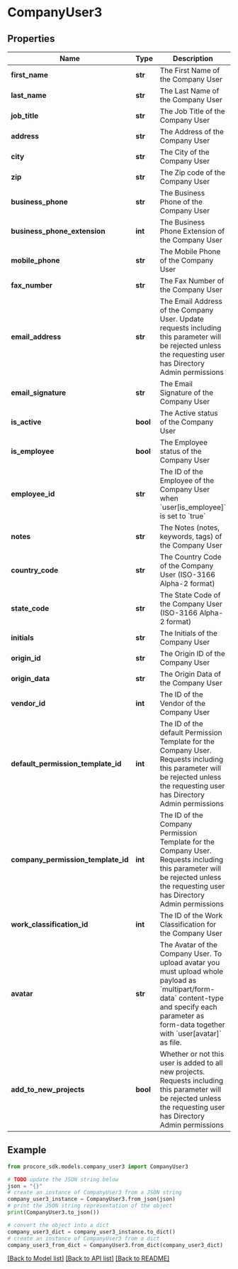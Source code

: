 # CompanyUser3


## Properties

Name | Type | Description | Notes
------------ | ------------- | ------------- | -------------
**first_name** | **str** | The First Name of the Company User | [optional] 
**last_name** | **str** | The Last Name of the Company User | 
**job_title** | **str** | The Job Title of the Company User | [optional] 
**address** | **str** | The Address of the Company User | [optional] 
**city** | **str** | The City of the Company User | [optional] 
**zip** | **str** | The Zip code of the Company User | [optional] 
**business_phone** | **str** | The Business Phone of the Company User | [optional] 
**business_phone_extension** | **int** | The Business Phone Extension of the Company User | [optional] 
**mobile_phone** | **str** | The Mobile Phone of the Company User | [optional] 
**fax_number** | **str** | The Fax Number of the Company User | [optional] 
**email_address** | **str** | The Email Address of the Company User. Update requests including this parameter will be rejected unless the requesting user has Directory Admin permissions | 
**email_signature** | **str** | The Email Signature of the Company User | [optional] 
**is_active** | **bool** | The Active status of the Company User | [optional] 
**is_employee** | **bool** | The Employee status of the Company User | [optional] [default to False]
**employee_id** | **str** | The ID of the Employee of the Company User when &#x60;user[is_employee]&#x60; is set to &#x60;true&#x60; | [optional] 
**notes** | **str** | The Notes (notes, keywords, tags) of the Company User | [optional] 
**country_code** | **str** | The Country Code of the Company User (ISO-3166 Alpha-2 format) | [optional] 
**state_code** | **str** | The State Code of the Company User (ISO-3166 Alpha-2 format) | [optional] 
**initials** | **str** | The Initials of the Company User | [optional] 
**origin_id** | **str** | The Origin ID of the Company User | [optional] 
**origin_data** | **str** | The Origin Data of the Company User | [optional] 
**vendor_id** | **int** | The ID of the Vendor of the Company User | [optional] 
**default_permission_template_id** | **int** | The ID of the default Permission Template for the Company User. Requests including this parameter will be rejected unless the requesting user has Directory Admin permissions | [optional] 
**company_permission_template_id** | **int** | The ID of the Company Permission Template for the Company User. Requests including this parameter will be rejected unless the requesting user has Directory Admin permissions | [optional] 
**work_classification_id** | **int** | The ID of the Work Classification for the Company User | [optional] 
**avatar** | **str** | The Avatar of the Company User. To upload avatar you must upload whole payload as &#x60;multipart/form-data&#x60; content-type and specify each parameter as form-data together with &#x60;user[avatar]&#x60; as file. | [optional] 
**add_to_new_projects** | **bool** | Whether or not this user is added to all new projects. Requests including this parameter will be rejected unless the requesting user has Directory Admin permissions | [optional] 

## Example

```python
from procore_sdk.models.company_user3 import CompanyUser3

# TODO update the JSON string below
json = "{}"
# create an instance of CompanyUser3 from a JSON string
company_user3_instance = CompanyUser3.from_json(json)
# print the JSON string representation of the object
print(CompanyUser3.to_json())

# convert the object into a dict
company_user3_dict = company_user3_instance.to_dict()
# create an instance of CompanyUser3 from a dict
company_user3_from_dict = CompanyUser3.from_dict(company_user3_dict)
```
[[Back to Model list]](../README.md#documentation-for-models) [[Back to API list]](../README.md#documentation-for-api-endpoints) [[Back to README]](../README.md)


